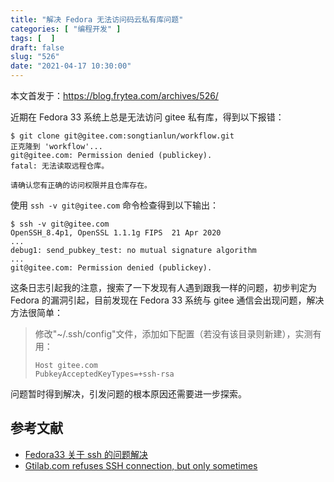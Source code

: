```yaml
---
title: "解决 Fedora 无法访问码云私有库问题"
categories: [ "编程开发" ]
tags: [  ]
draft: false
slug: "526"
date: "2021-04-17 10:30:00"
---
```


本文首发于：https://blog.frytea.com/archives/526/

近期在 Fedora 33 系统上总是无法访问 gitee 私有库，得到以下报错：

```
$ git clone git@gitee.com:songtianlun/workflow.git
正克隆到 'workflow'...
git@gitee.com: Permission denied (publickey).
fatal: 无法读取远程仓库。

请确认您有正确的访问权限并且仓库存在。
```

使用 `ssh -v git@gitee.com` 命令检查得到以下输出：

```
$ ssh -v git@gitee.com
OpenSSH_8.4p1, OpenSSL 1.1.1g FIPS  21 Apr 2020
...
debug1: send_pubkey_test: no mutual signature algorithm
...
git@gitee.com: Permission denied (publickey).
```

这条日志引起我的注意，搜索了一下发现有人遇到跟我一样的问题，初步判定为 Fedora 的漏洞引起，目前发现在 Fedora 33 系统与 gitee 通信会出现问题，解决方法很简单：

> 修改"~/.ssh/config"文件，添加如下配置（若没有该目录则新建），实测有用：
>
> ```
> Host gitee.com
> PubkeyAcceptedKeyTypes=+ssh-rsa
> ```

问题暂时得到解决，引发问题的根本原因还需要进一步探索。

## 参考文献

* [Fedora33 关于 ssh 的问题解决](https://blog.csdn.net/lindorx/article/details/111885764)
* [Gtilab.com refuses SSH connection, but only sometimes](https://forum.gitlab.com/t/gtilab-com-refuses-ssh-connection-but-only-sometimes/45057)
